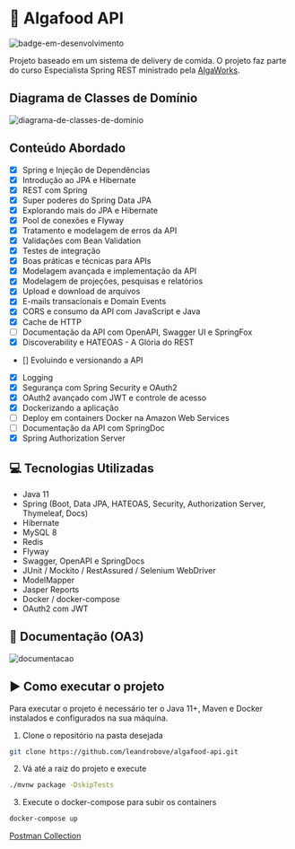 # 🍕 Algafood API
![badge-em-desenvolvimento](https://img.shields.io/badge/Status-Em%20Desenvolvimento-brightgreen?style=flat)

Projeto baseado em um sistema de delivery de comida. O projeto faz parte do curso Especialista Spring REST ministrado pela [AlgaWorks](https://www.algaworks.com/).

## Diagrama de Classes de Domínio
![diagrama-de-classes-de-dominio]()

## Conteúdo Abordado
- [x] Spring e Injeção de Dependências
- [x] Introdução ao JPA e Hibernate
- [x] REST com Spring
- [x] Super poderes do Spring Data JPA
- [x] Explorando mais do JPA e Hibernate
- [x] Pool de conexões e Flyway
- [x] Tratamento e modelagem de erros da API
- [x] Validações com Bean Validation
- [x] Testes de integração
- [x] Boas práticas e técnicas para APIs
- [x] Modelagem avançada e implementação da API
- [x] Modelagem de projeções, pesquisas e relatórios
- [x] Upload e download de arquivos
- [x] E-mails transacionais e Domain Events
- [x] CORS e consumo da API com JavaScript e Java
- [x] Cache de HTTP
- [ ] Documentação da API com OpenAPI, Swagger UI e SpringFox
- [x] Discoverability e HATEOAS - A Glória do REST
- [] Evoluindo e versionando a API
- [x] Logging
- [x] Segurança com Spring Security e OAuth2
- [x] OAuth2 avançado com JWT e controle de acesso
- [x] Dockerizando a aplicação
- [ ] Deploy em containers Docker na Amazon Web Services
- [ ] Documentação da API com SpringDoc
- [x] Spring Authorization Server

## 💻 Tecnologias Utilizadas
- Java 11
- Spring (Boot, Data JPA, HATEOAS, Security, Authorization Server, Thymeleaf, Docs)
- Hibernate
- MySQL 8
- Redis
- Flyway
- Swagger, OpenAPI e SpringDocs
- JUnit / Mockito / RestAssured / Selenium WebDriver
- ModelMapper
- Jasper Reports
- Docker / docker-compose
- OAuth2 com JWT

## 📖 Documentação (OA3)
![documentacao](#)

## ▶️ Como executar o projeto
Para executar o projeto é necessário ter o Java 11+, Maven e Docker instalados e configurados na sua máquina.

1. Clone o repositório na pasta desejada
```bash
git clone https://github.com/leandrobove/algafood-api.git
```

2. Vá até a raiz do projeto e execute
```bash
./mvnw package -DskipTests
```

3. Execute o docker-compose para subir os containers
```bash
docker-compose up
```

[Postman Collection](#)